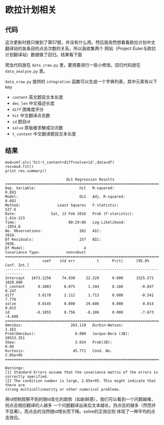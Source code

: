 # 欧拉计划相关

## 代码

这次更新时题只做到了第57题，并没有什么用。然后我突然想看看欧拉计划中文翻译站的各条目的点击次数的关系。所以我收集两个
网站（Project Euler与欧拉计划翻译站）数据做了回归。结果看下面


爬虫代码放在 `data_craw.py` 里，要用要进行一些小修改。回归代码放在 `data_analyse.py` 里。

`data_craw.py` 提供的 `integration` 函数可以生成一个字典列表，其中元素有以下key

* `content` 英文题目文本长度
* `des_len` 中文描述长度
* `diff` 困难度评分
* `hit` 中文翻译点击数
* `id` 题目id
* `solve` 原版被求解成功次数
* `t_content` 中文翻译题目文本长度

## 结果


	mod=smf.ols('hit~t_content+diff+solve+id',data=df)
	res=mod.fit()
	print res.summary()

								OLS Regression Results                            
	==============================================================================
	Dep. Variable:                    hit   R-squared:                       0.893
	Model:                            OLS   Adj. R-squared:                  0.892
	Method:                 Least Squares   F-statistic:                     537.6
	Date:                Sat, 13 Feb 2016   Prob (F-statistic):          1.61e-123
	Time:                        00:29:06   Log-Likelihood:                -1954.0
	No. Observations:                 262   AIC:                             3918.
	Df Residuals:                     257   BIC:                             3936.
	Df Model:                           4                                         
	Covariance Type:            nonrobust                                         
	==============================================================================
					 coef    std err          t      P>|t|      [95.0% Conf. Int.]
	------------------------------------------------------------------------------
	Intercept   1673.1256     74.930     22.329      0.000      1525.571  1820.680
	t_content      0.1003      0.075      1.344      0.180        -0.047     0.247
	diff           3.6178      2.112      1.713      0.088        -0.541     7.776
	solve          0.0145      0.000     29.606      0.000         0.014     0.015
	id            -6.1855      0.756     -8.186      0.000        -7.673    -4.698
	==============================================================================
	Omnibus:                      263.110   Durbin-Watson:                   1.162
	Prob(Omnibus):                  0.000   Jarque-Bera (JB):            20553.351
	Skew:                           3.654   Prob(JB):                         0.00
	Kurtosis:                      45.771   Cond. No.                     2.05e+05
	==============================================================================

	Warnings:
	[1] Standard Errors assume that the covariance matrix of the errors is correctly specified.
	[2] The condition number is large, 2.05e+05. This might indicate that there are
	strong multicollinearity or other numerical problems.
	
用id控制观察不到的随id变化的趋势（如新鲜感），我们可以看到一个问题越难，则点击相应翻译的人越多
一个问题翻译出来后文本越长，则点击的越多（然而并不显著）。而点击的当然随id增长而下降。solve的正效应则
体现了一种平均的点击效应。